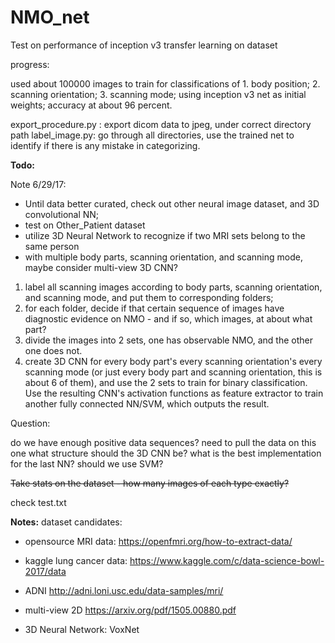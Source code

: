 # NMO_net
Test on performance of inception v3 transfer learning on dataset

progress:

used about 100000 images to train for classifications of 1. body position; 2. scanning orientation; 3. scanning mode; using inception v3 net as initial weights; accuracy at about 96 percent.


export_procedure.py : export dicom data to jpeg, under correct directory path
label_image.py: go through all directories, use the trained net to identify if there is any mistake in categorizing. 



**Todo:**

Note 6/29/17:
- Until data better curated, check out other neural image dataset, and 3D convolutional NN; 
- test on Other_Patient dataset
- utilize 3D Neural Network to recognize if two MRI sets belong to the same person
- with multiple body parts, scanning orientation, and scanning mode, maybe consider multi-view 3D CNN?

1. label all scanning images according to body parts, scanning orientation, and scanning mode, and put them to corresponding folders;
2. for each folder, decide if that certain sequence of images have diagnostic evidence on NMO - and if so, which images, at about what part?
3. divide the images into 2 sets, one has observable NMO, and the other one does not.
4. create 3D CNN for every body part's every scanning orientation's every scanning mode (or just every body part and scanning orientation, this is about 6 of them), and use the 2 sets to train for binary classification. Use the resulting CNN's activation functions as feature extractor to train another fully connected NN/SVM, which outputs the result. 

Question:

do we have enough positive data sequences? need to pull the data on this one
what structure should the 3D CNN be?
what is the best implementation for the last NN? should we use SVM?


~~Take stats on the dataset - how many images of each type exactly?~~

check test.txt


**Notes:**
dataset candidates:

- opensource MRI data:
https://openfmri.org/how-to-extract-data/

- kaggle lung cancer data:
https://www.kaggle.com/c/data-science-bowl-2017/data

- ADNI
http://adni.loni.usc.edu/data-samples/mri/

- multi-view 2D
https://arxiv.org/pdf/1505.00880.pdf




- 3D Neural Network:
VoxNet





